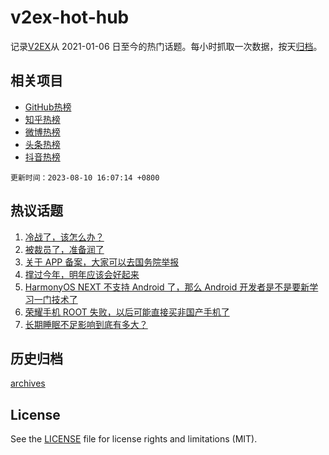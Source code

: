 # v2ex-hot-hub

 记录[V2EX](https://www.v2ex.com/)从 2021-01-06 日至今的热门话题。每小时抓取一次数据，按天[归档](archives)。
 
 ## 相关项目

- [GitHub热榜](https://github.com/it985/github-hot-hub)
- [知乎热榜](https://github.com/it985/zhihu-hot-hub)
- [微博热榜](https://github.com/it985/weibo-hot-hub)
- [头条热榜](https://github.com/it985/toutiao-hot-hub)
- [抖音热榜](https://github.com/it985/douyin-hot-hub)


 `更新时间：2023-08-10 16:07:14 +0800`

## 热议话题

1. [冷战了，该怎么办？](https://www.v2ex.com/t/963959)
1. [被裁员了，准备润了](https://www.v2ex.com/t/963878)
1. [关于 APP 备案，大家可以去国务院举报](https://www.v2ex.com/t/964007)
1. [撑过今年，明年应该会好起来](https://www.v2ex.com/t/963963)
1. [HarmonyOS NEXT 不支持 Android 了，那么 Android 开发者是不是要新学习一门技术了](https://www.v2ex.com/t/963995)
1. [荣耀手机 ROOT 失败，以后可能直接买非国产手机了](https://www.v2ex.com/t/963863)
1. [长期睡眠不足影响到底有多大？](https://www.v2ex.com/t/963976)

## 历史归档

[archives](archives)

## License

See the [LICENSE](LICENSE) file for license rights and limitations (MIT).
